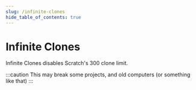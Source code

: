 ```yaml
---
slug: /infinite-clones
hide_table_of_contents: true
---
```


# Infinite Clones

Infinite Clones disables Scratch's 300 clone limit.

:::caution
This may break some projects, and old computers (or something like that)
:::
